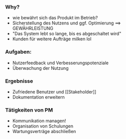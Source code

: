 ### Why?
- wie bewährt sich das Produkt im Betrieb?
- Sicherstellung des Nutzens und ggf. Optimierung
	==> GEWÄHRLEISTUNG
- "Das System lebt so lange, bis es abgeschaltet wird"
- Kunden für weitere Aufträge milken lol
### Aufgaben:
- Nutzerfeedback und Verbesserungspotenziale
- Überwachung der Nutzung


### Ergebnisse
- Zufriedene Benutzer und [[Stakeholder]]
- Dokumentation erweitern

### Tätigkeiten von PM
- Kommunikation managen!
- Organisation von Schulungen
- Wartungsverträge abschließen